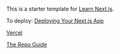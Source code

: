 This is a starter template for [Learn Next.js](https://nextjs.org/learn).

To deploy: [Deploying Your Next.js App](https://nextjs.org/learn/basics/deploying-nextjs-app/github)

[Vercel](https://nextjs.org/learn/basics/deploying-nextjs-app/platform-details)

[The Repo Guide](https://github.com/vercel/next-learn/tree/master/basics/demo)